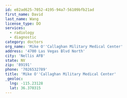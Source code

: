 ```yaml
---
id: e82ad625-7052-4195-94a7-56109bfb21ad
first_name: David
last_name: Wang
license_type: DO
services:
  - radiology
  - diagnostic
category: doctors
org_name: 'Mike O''Callaghan Military Medical Center'
address: '4700 Las Vegas Blvd North'
city: 'Nellis AFB'
state: NV
zip: '89191'
phone: '7026532789'
title: 'Mike O''Callaghan Military Medical Center'
_geoloc:
  lng: -115.23128
  lat: 36.370315
---
```

